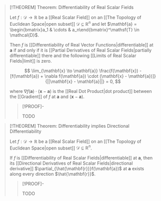 >[!THEOREM] Theorem: Differentiability of Real Scalar Fields
>
>Let $f: \mathcal{D} \to \mathbb{R}$ be a [[Real Scalar Field]] on an [[The Topology of Euclidean Space|open subset]] $\mathcal{D} \subseteq \mathbb{R}^n$ and let $\mathbf{a} = \begin{bmatrix}a_1 & \cdots & a_n\end{bmatrix}^\mathsf{T} \in \mathcal{D}$.
>
>Then $f$ is [[Differentiability of Real Vector Functions|differentiable]] at $\mathbf{a}$ if and only if it is [[Partial Derivatives of Real Scalar Fields|partially differentiable]] there and the following [[Limits of Real Scalar Fields|limit]] is zero.
>
>$$
>\lim_{\mathbf{x} \to \mathbf{a}} \frac{f(\mathbf{x}) - [f(\mathbf{a}) + \nabla f(\mathbf{a}) \cdot (\mathbf{x} - \mathbf{a})]}{||\mathbf{x} - \mathbf{a}||} = 0,
>$$
>
>where $\nabla f(\mathbf{a}) \cdot (\mathbf{x} - \mathbf{a})$ is the [[Real Dot Product|dot product]] between the [[Gradient]] of $f$ at $\mathbf{a}$ and $(\mathbf{x} - \mathbf{a})$.
>
>>[!PROOF]-
>>
>>TODO
>>
>

>[!THEOREM] Theorem: Differentiability implies Directional Differentiability
>
>Let $f: \mathcal{D} \to \mathbb{R}$ be a [[Real Scalar Field]] on an [[The Topology of Euclidean Space|open subset]] $\mathcal{D} \subseteq \mathbb{R}^n$.
>
>If $f$ is [[Differentiability of Real Scalar Fields|differentiable]] at $\mathbf{a}$, then its [[Directional Derivatives of Real Scalar Fields|directional derivative]] $\partial_{\hat{\mathbf{r}}}f(\mathbf{a})$ at $\mathbf{a}$ exists along every direction $\hat{\mathbf{r}}$.
>
>>[!PROOF]-
>>
>>TODO
>>
>